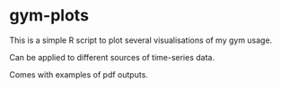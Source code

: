 # gym-plots
This is a simple R script to plot several visualisations of my gym usage.

Can be applied to different sources of time-series data.

Comes with examples of pdf outputs.
